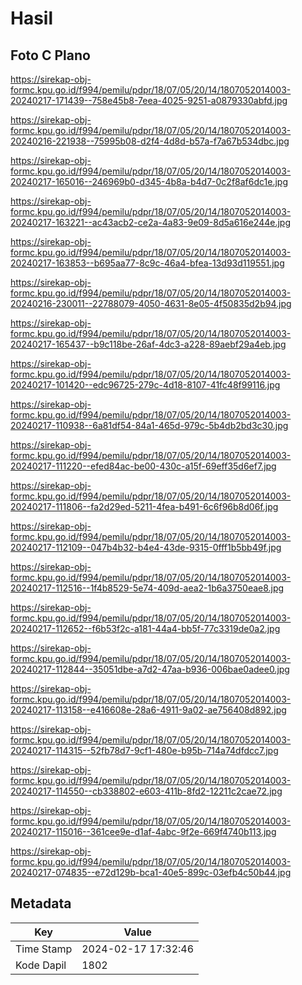 # Hasil

## Foto C Plano

https://sirekap-obj-formc.kpu.go.id/f994/pemilu/pdpr/18/07/05/20/14/1807052014003-20240217-171439--758e45b8-7eea-4025-9251-a0879330abfd.jpg

https://sirekap-obj-formc.kpu.go.id/f994/pemilu/pdpr/18/07/05/20/14/1807052014003-20240216-221938--75995b08-d2f4-4d8d-b57a-f7a67b534dbc.jpg

https://sirekap-obj-formc.kpu.go.id/f994/pemilu/pdpr/18/07/05/20/14/1807052014003-20240217-165016--246969b0-d345-4b8a-b4d7-0c2f8af6dc1e.jpg

https://sirekap-obj-formc.kpu.go.id/f994/pemilu/pdpr/18/07/05/20/14/1807052014003-20240217-163221--ac43acb2-ce2a-4a83-9e09-8d5a616e244e.jpg

https://sirekap-obj-formc.kpu.go.id/f994/pemilu/pdpr/18/07/05/20/14/1807052014003-20240217-163853--b695aa77-8c9c-46a4-bfea-13d93d119551.jpg

https://sirekap-obj-formc.kpu.go.id/f994/pemilu/pdpr/18/07/05/20/14/1807052014003-20240216-230011--22788079-4050-4631-8e05-4f50835d2b94.jpg

https://sirekap-obj-formc.kpu.go.id/f994/pemilu/pdpr/18/07/05/20/14/1807052014003-20240217-165437--b9c118be-26af-4dc3-a228-89aebf29a4eb.jpg

https://sirekap-obj-formc.kpu.go.id/f994/pemilu/pdpr/18/07/05/20/14/1807052014003-20240217-101420--edc96725-279c-4d18-8107-41fc48f99116.jpg

https://sirekap-obj-formc.kpu.go.id/f994/pemilu/pdpr/18/07/05/20/14/1807052014003-20240217-110938--6a81df54-84a1-465d-979c-5b4db2bd3c30.jpg

https://sirekap-obj-formc.kpu.go.id/f994/pemilu/pdpr/18/07/05/20/14/1807052014003-20240217-111220--efed84ac-be00-430c-a15f-69eff35d6ef7.jpg

https://sirekap-obj-formc.kpu.go.id/f994/pemilu/pdpr/18/07/05/20/14/1807052014003-20240217-111806--fa2d29ed-5211-4fea-b491-6c6f96b8d06f.jpg

https://sirekap-obj-formc.kpu.go.id/f994/pemilu/pdpr/18/07/05/20/14/1807052014003-20240217-112109--047b4b32-b4e4-43de-9315-0fff1b5bb49f.jpg

https://sirekap-obj-formc.kpu.go.id/f994/pemilu/pdpr/18/07/05/20/14/1807052014003-20240217-112516--1f4b8529-5e74-409d-aea2-1b6a3750eae8.jpg

https://sirekap-obj-formc.kpu.go.id/f994/pemilu/pdpr/18/07/05/20/14/1807052014003-20240217-112652--f6b53f2c-a181-44a4-bb5f-77c3319de0a2.jpg

https://sirekap-obj-formc.kpu.go.id/f994/pemilu/pdpr/18/07/05/20/14/1807052014003-20240217-112844--35051dbe-a7d2-47aa-b936-006bae0adee0.jpg

https://sirekap-obj-formc.kpu.go.id/f994/pemilu/pdpr/18/07/05/20/14/1807052014003-20240217-113158--e416608e-28a6-4911-9a02-ae756408d892.jpg

https://sirekap-obj-formc.kpu.go.id/f994/pemilu/pdpr/18/07/05/20/14/1807052014003-20240217-114315--52fb78d7-9cf1-480e-b95b-714a74dfdcc7.jpg

https://sirekap-obj-formc.kpu.go.id/f994/pemilu/pdpr/18/07/05/20/14/1807052014003-20240217-114550--cb338802-e603-411b-8fd2-12211c2cae72.jpg

https://sirekap-obj-formc.kpu.go.id/f994/pemilu/pdpr/18/07/05/20/14/1807052014003-20240217-115016--361cee9e-d1af-4abc-9f2e-669f4740b113.jpg

https://sirekap-obj-formc.kpu.go.id/f994/pemilu/pdpr/18/07/05/20/14/1807052014003-20240217-074835--e72d129b-bca1-40e5-899c-03efb4c50b44.jpg


## Metadata

| Key        | Value               |
| ---------- | ------------------- |
| Time Stamp | 2024-02-17 17:32:46 |
| Kode Dapil | 1802                |



